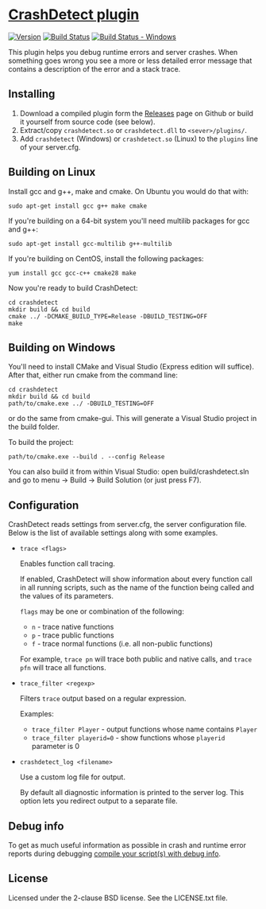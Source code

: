 [CrashDetect plugin][github]
============================

[![Version][version_badge]][version]
[![Build Status][build_status]][build]
[![Build Status - Windows][build_status_win]][build_win]

This plugin helps you debug runtime errors and server crashes. When something
goes wrong you see a more or less detailed error message that contains a
description of the error and a stack trace.

Installing
----------

1. Download a compiled plugin form the [Releases][download] page on Github or
build it yourself from source code (see below).
2. Extract/copy `crashdetect.so` or `crashdetect.dll` to `<sever>/plugins/`.
3. Add `crashdetect` (Windows) or `crashdetect.so` (Linux) to the `plugins` line of your server.cfg.

Building on Linux
-----------------

Install gcc and g++, make and cmake. On Ubuntu you would do that with:

```
sudo apt-get install gcc g++ make cmake
```

If you're building on a 64-bit system you'll need multilib packages for gcc and g++:

```
sudo apt-get install gcc-multilib g++-multilib
```

If you're building on CentOS, install the following packages:

```
yum install gcc gcc-c++ cmake28 make
```

Now you're ready to build CrashDetect:

```
cd crashdetect
mkdir build && cd build
cmake ../ -DCMAKE_BUILD_TYPE=Release -DBUILD_TESTING=OFF
make
```

Building on Windows
-------------------

You'll need to install CMake and Visual Studio (Express edition will suffice).
After that, either run cmake from the command line:

```
cd crashdetect
mkdir build && cd build
path/to/cmake.exe ../ -DBUILD_TESTING=OFF
```

or do the same from cmake-gui. This will generate a Visual Studio project in
the build folder.

To build the project:

```
path/to/cmake.exe --build . --config Release
```

You can also build it from within Visual Studio: open build/crashdetect.sln and
go to menu -> Build -> Build Solution (or just press F7).

Configuration
-------------

CrashDetect reads settings from server.cfg, the server configuration file.
Below is the list of available settings along with some examples.

* `trace <flags>`

  Enables function call tracing.

  If enabled, CrashDetect will show information about every function call in
  all running scripts, such as the name of the function being called and the
  values of its parameters.

  `flags` may be one or combination of the following:

  * `n` - trace native functions
  * `p` - trace public functions
  * `f` - trace normal functions (i.e. all non-public functions)

  For example, `trace pn` will trace both public and native calls, and
  `trace pfn` will trace all functions.

* `trace_filter <regexp>`

  Filters `trace` output based on a regular expression.

  Examples:

  * `trace_filter Player`     - output functions whose name contains `Player`
  * `trace_filter playerid=0` - show functions whose `playerid` parameter is 0

* `crashdetect_log <filename>`
  
  Use a custom log file for output.

  By default all diagnostic information is printed to the server log. This option
  lets you redirect output to a separate file.

Debug info
----------

To get as much useful information as possible in crash and runtime error reports
during debugging [compile your script(s) with debug info][debug-info].

License
-------

Licensed under the 2-clause BSD license. See the LICENSE.txt file.

[github]: https://github.com/Zeex/samp-plugin-crashdetect
[version]: http://badge.fury.io/gh/Zeex%2Fsamp-plugin-crashdetect
[version_badge]: https://badge.fury.io/gh/Zeex%2Fsamp-plugin-crashdetect.svg
[build]: https://travis-ci.org/Zeex/samp-plugin-crashdetect
[build_status]: https://travis-ci.org/Zeex/samp-plugin-crashdetect.svg?branch=master
[build_win]: https://ci.appveyor.com/project/Zeex/samp-plugin-crashdetect/branch/master
[build_status_win]: https://ci.appveyor.com/api/projects/status/nay4h3t5cu6469ic/branch/master?svg=true
[download]: https://github.com/Zeex/samp-plugin-crashdetect/releases
[debug-info]: https://github.com/Zeex/samp-plugin-crashdetect/wiki/Compiling-scripts-with-debug-info
